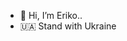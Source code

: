 - 👋 Hi, I’m Eriko..
- 🇺🇦 Stand with Ukraine 

<!---
loveAvocado/loveAvocado is a ✨ special ✨ repository because its `README.md` (this file) appears on your GitHub profile.
You can click the Preview link to take a look at your changes.
--->
